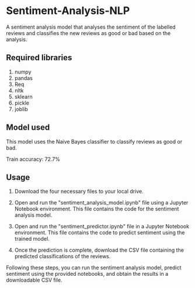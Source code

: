 # Sentiment-Analysis-NLP

A sentiment analysis model that analyses the sentiment of the labelled reviews and classifies the new reviews as good or bad based on the analysis.

## Required libraries

1. numpy
2. pandas
3. Req
4. nltk
5. sklearn
6. pickle
7. joblib

## Model used

This model uses the Naive Bayes classifier to classify reviews as good or bad.

Train accuracy: 72.7%

## Usage

1. Download the four necessary files to your local drive.

2. Open and run the "sentiment_analysis_model.ipynb" file using a Jupyter Notebook environment. This file contains the code for the sentiment analysis model.

3. Open and run the "sentiment_predictor.ipynb" file in a Jupyter Notebook environment. This file contains the code to predict sentiment using the trained model.

4. Once the prediction is complete, download the CSV file containing the predicted classifications of the reviews.

Following these steps, you can run the sentiment analysis model, predict sentiment using the provided notebooks, and obtain the results in a downloadable CSV file.
